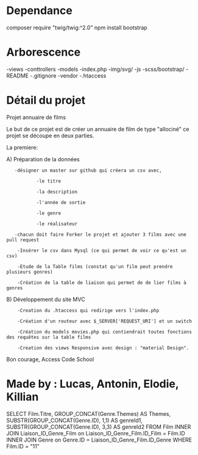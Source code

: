 
# Dependance

composer require "twig/twig:^2.0"
npm install bootstrap


# Arborescence

-views
-conttrollers
-models
-index.php
-img/svg/
-js
-scss/bootstrap/
-README
-.gitignore
-vendor
-.htaccess


# Détail du projet

Projet annuaire de films

   Le but de ce projet est de créer un annuaire de film de type "allociné"
   ce projet se découpe en deux parties.

   La premiere:

A) Préparation de la données

       -désigner un master sur github qui créera un csv avec,

               -le titre

               -la description

               -l'année de sortie

               -le genre

               -le réalisateur

       -chacun doit faire Forker le projet et ajouter 3 films avec une pull request

        -Insérer le csv dans Mysql (ce qui permet de voir ce qu'est un csv)

        -Etude de la Table films (constat qu'un film peut prendre plusieurs genres)

        -Création de la table de liaison qui permet de de lier films à genres

B) Développement du site MVC


        -Creation du .htaccess qui redirige vers l'index.php

        -Création d'un routeur avec $_SERVER['REQUEST_URI'] et un switch

        -Création du models movies.php qui contiendrait toutes fonctions des requêtes sur la table films

        -Creation des views Responsive avec design : "material Design".

Bon courage, Access Code School


# Made by : Lucas, Antonin, Elodie, Killian


SELECT Film.Titre, GROUP_CONCAT(Genre.Themes) AS Themes, SUBSTR(GROUP_CONCAT(Genre.ID), 1,1) AS genreId1, SUBSTR(GROUP_CONCAT(Genre.ID), 3,3) AS genreId2 
FROM Film 
INNER JOIN Liaison_ID_Genre_Film on Liaison_ID_Genre_Film.ID_Film = Film.ID 
INNER JOIN Genre on Genre.ID = Liaison_ID_Genre_Film.ID_Genre 
WHERE Film.ID = "11"